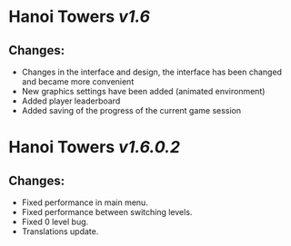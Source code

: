 #  **Hanoi Towers** *v1.6* 

## Changes:
- Changes in the interface and design, the interface has been changed and became more convenient
- New graphics settings have been added (animated environment)
- Added player leaderboard
- Added saving of the progress of the current game session

#  **Hanoi Towers** *v1.6.0.2* 

## Changes:
- Fixed performance in main menu.
- Fixed performance between switching levels.
- Fixed 0 level bug.
- Translations update.
